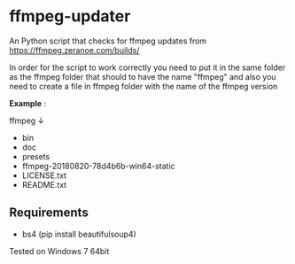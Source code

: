 # ffmpeg-updater
An Python script that checks for ffmpeg updates from https://ffmpeg.zeranoe.com/builds/

In order for the script to work correctly you need to put it in the same folder as the ffmpeg folder that should to have the name "ffmpeg" and also you need to create a file in ffmpeg folder with the name of the ffmpeg version

**Example** : 

ffmpeg ↓
* bin
* doc
* presets
* ffmpeg-20180820-78d4b6b-win64-static
* LICENSE.txt
* README.txt

## Requirements ##
* bs4 (pip install beautifulsoup4)

Tested on Windows 7 64bit

